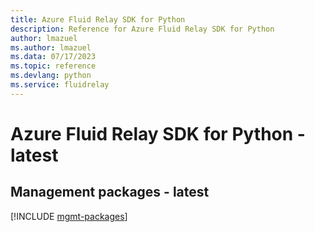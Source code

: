 ```yaml
---
title: Azure Fluid Relay SDK for Python
description: Reference for Azure Fluid Relay SDK for Python
author: lmazuel
ms.author: lmazuel
ms.data: 07/17/2023
ms.topic: reference
ms.devlang: python
ms.service: fluidrelay
---
```

# Azure Fluid Relay SDK for Python - latest

## Management packages - latest
[!INCLUDE [mgmt-packages](fluid-relay-mgmt-index.md)]